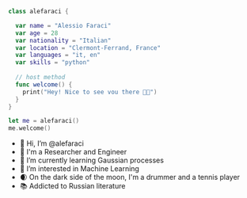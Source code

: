 ```swift
class alefaraci {

  var name = "Alessio Faraci"
  var age = 28
  var nationality = "Italian"
  var location = "Clermont-Ferrand, France"
  var languages = "it, en"
  var skills = "python"
  
  // host method
  func welcome() {
    print("Hey! Nice to see vou there 👋😊")
  }
}

let me = alefaraci()
me.welcome()
```

- 👋  Hi, I’m @alefaraci
- 🤖  I'm a Researcher and Engineer
- 🌱  I’m currently learning Gaussian processes
- 👀  I’m interested in Machine Learning
- 🌒  On the dark side of the moon, I'm a drummer and a tennis player
- 📚  Addicted to Russian literature


<!---
alefaraci/alefaraci is a ✨ special ✨ repository because its `README.md` (this file) appears on your GitHub profile.
You can click the Preview link to take a look at your changes.
--->
